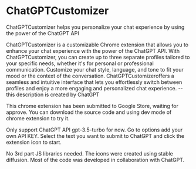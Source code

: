 # ChatGPTCustomizer
ChatGPTCustomizer helps you personalize your chat experience by using the power of the ChatGPT API

ChatGPTCustomizer is a customizable Chrome extension that allows you to enhance your chat experience with the power of the ChatGPT API. With ChatGPTCustomizer, you can create up to three separate profiles tailored to your specific needs, whether it's for personal or professional communication. Customize your chat style, language, and tone to fit your mood or the context of the conversation. ChatGPTCustomizeroffers a seamless and intuitive interface that lets you effortlessly switch between profiles and enjoy a more engaging and personalized chat experience. --this description is created by ChatGPT

This chrome extension has been submitted to Google Store, waiting for approve.
You can download the source code and using dev mode of chrome extension to try it.

Only support ChatGPT API gpt-3.5-turbo for now.
Go to options add your own API KEY.
Select the text you want to submit to ChatGPT and click the extension icon to start.

No 3rd part JS libraries needed. The icons were created using stable diffusion. Most of the code was developed in collaboration with ChatGPT.
